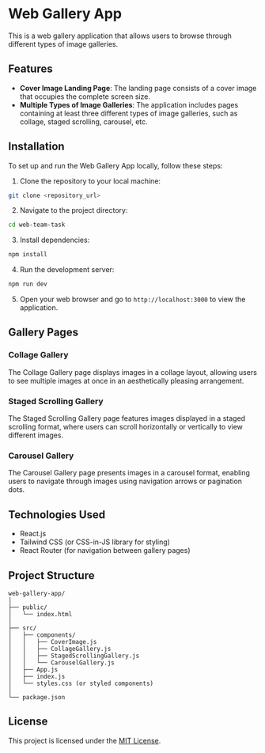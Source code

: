 # Web Gallery App

This is a web gallery application that allows users to browse through different types of image galleries.

## Features

- **Cover Image Landing Page**: The landing page consists of a cover image that occupies the complete screen size.
- **Multiple Types of Image Galleries**: The application includes pages containing at least three different types of image galleries, such as collage, staged scrolling, carousel, etc.

## Installation

To set up and run the Web Gallery App locally, follow these steps:

1. Clone the repository to your local machine:

```bash
git clone <repository_url>
```

2. Navigate to the project directory:

```bash
cd web-team-task
```

3. Install dependencies:

```bash
npm install
```

4. Run the development server:

```bash
npm run dev
```

5. Open your web browser and go to `http://localhost:3000` to view the application.

## Gallery Pages

### Collage Gallery

The Collage Gallery page displays images in a collage layout, allowing users to see multiple images at once in an aesthetically pleasing arrangement.

### Staged Scrolling Gallery

The Staged Scrolling Gallery page features images displayed in a staged scrolling format, where users can scroll horizontally or vertically to view different images.

### Carousel Gallery

The Carousel Gallery page presents images in a carousel format, enabling users to navigate through images using navigation arrows or pagination dots.

## Technologies Used

- React.js
- Tailwind CSS (or CSS-in-JS library for styling)
- React Router (for navigation between gallery pages)

## Project Structure

```
web-gallery-app/
│
├── public/
│   └── index.html
│
├── src/
│   ├── components/
│   │   ├── CoverImage.js
│   │   ├── CollageGallery.js
│   │   ├── StagedScrollingGallery.js
│   │   └── CarouselGallery.js
│   ├── App.js
│   ├── index.js
│   └── styles.css (or styled components)
│
└── package.json
```

## License

This project is licensed under the [MIT License](LICENSE).
